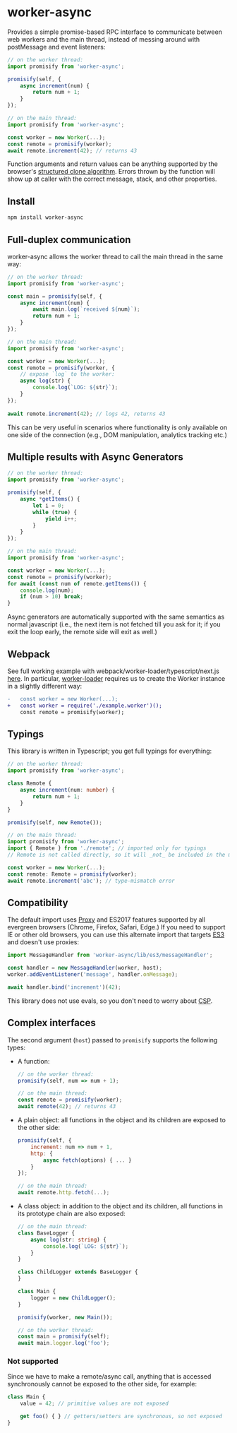 # worker-async
Provides a simple promise-based RPC interface to communicate between web workers and the main thread, instead of messing around with postMessage and event listeners:
```js
// on the worker thread:
import promisify from 'worker-async';

promisify(self, {
    async increment(num) {
        return num + 1;
    }
});

// on the main thread:
import promisify from 'worker-async';

const worker = new Worker(...);
const remote = promisify(worker);
await remote.increment(42); // returns 43
```

Function arguments and return values can be anything supported by the browser's [structured clone algorithm](https://developer.mozilla.org/en-US/docs/Web/API/Web_Workers_API/Structured_clone_algorithm). Errors thrown by the function will show up at caller with the correct message, stack, and other properties.


## Install
```sh
npm install worker-async
```

## Full-duplex communication
worker-async allows the worker thread to call the main thread in the same way:
```js
// on the worker thread:
import promisify from 'worker-async';

const main = promisify(self, {
    async increment(num) {
        await main.log(`received ${num}`);
        return num + 1;
    }
});

// on the main thread:
import promisify from 'worker-async';

const worker = new Worker(...);
const remote = promisify(worker, {
    // expose `log` to the worker:
    async log(str) {
        console.log(`LOG: ${str}`);
    }
}); 
    
await remote.increment(42); // logs 42, returns 43
```

This can be very useful in scenarios where functionality is only available on one side of the connection (e.g., DOM manipulation, analytics tracking etc.)


## Multiple results with Async Generators
```js
// on the worker thread:
import promisify from 'worker-async';

promisify(self, {
    async *getItems() {
        let i = 0;
        while (true) {
            yield i++;
        }
    }
});

// on the main thread:
import promisify from 'worker-async';

const worker = new Worker(...);
const remote = promisify(worker);
for await (const num of remote.getItems()) {
    console.log(num);
    if (num > 10) break;
}
```

Async generators are automatically supported with the same semantics as normal javascript (i.e., the next item is not fetched till you ask for it; if you exit the loop early, the remote side will exit as well.)


## Webpack
See full working example with webpack/worker-loader/typescript/next.js [here](https://github.com/vishwam/worker-async-nextjs#readme). In particular, [worker-loader](https://github.com/webpack-contrib/worker-loader) requires us to create the Worker instance in a slightly different way:
```diff
-   const worker = new Worker(...);
+   const worker = require('./example.worker')();
    const remote = promisify(worker);
```


## Typings
This library is written in Typescript; you get full typings for everything:
```ts
// on the worker thread:
import promisify from 'worker-async';

class Remote {
    async increment(num: number) {
        return num + 1;
    }
}

promisify(self, new Remote());

// on the main thread:
import promisify from 'worker-async';
import { Remote } from './remote'; // imported only for typings
// Remote is not called directly, so it will _not_ be included in the main bundle.

const worker = new Worker(...);
const remote: Remote = promisify(worker);
await remote.increment('abc'); // type-mismatch error
```


## Compatibility
The default import uses [Proxy](https://caniuse.com/#feat=proxy) and ES2017 features supported by all evergreen browsers (Chrome, Firefox, Safari, Edge.) If you need to support IE or other old browsers, you can use this alternate import that targets [ES3](https://zombiecodekill.com/2016/02/11/ecmascript-3-5-and-2015-browser-compatibility-cheat-sheet/) and doesn't use proxies:
```js
import MessageHandler from 'worker-async/lib/es3/messageHandler';

const handler = new MessageHandler(worker, host);
worker.addEventListener('message', handler.onMessage);

await handler.bind('increment')(42);
```

This library does not use evals, so you don't need to worry about [CSP](https://developer.mozilla.org/docs/Web/HTTP/Headers/Content-Security-Policy).


## Complex interfaces
The second argument (`host`) passed to `promisify` supports the following types:
* A function:
    ```js
    // on the worker thread:
    promisify(self, num => num + 1);

    // on the main thread:
    const remote = promisify(worker);
    await remote(42); // returns 43
    ```

* A plain object: all functions in the object and its children are exposed to the other side:
    ```js
    promisify(self, {
        increment: num => num + 1,
        http: {
            async fetch(options) { ... }
        }
    });

    // on the main thread:
    await remote.http.fetch(...);
    ```

* A class object: in addition to the object and its children, all functions in its prototype chain are also exposed:
    ```ts
    // on the main thread:
    class BaseLogger {
        async log(str: string) {
            console.log(`LOG: ${str}`);
        }
    }

    class ChildLogger extends BaseLogger {
    }

    class Main {
        logger = new ChildLogger();
    }

    promisify(worker, new Main());

    // on the worker thread:
    const main = promisify(self);
    await main.logger.log('foo');
    ```

### Not supported
Since we have to make a remote/async call, anything that is accessed synchronously cannot be exposed to the other side, for example:
```js
class Main {
    value = 42; // primitive values are not exposed

    get foo() { } // getters/setters are synchronous, so not exposed
}
```
